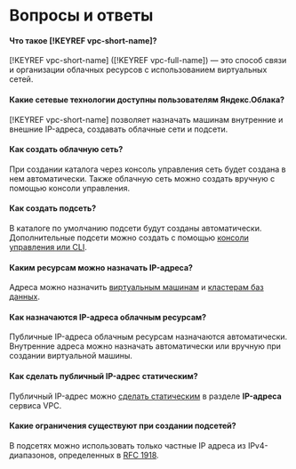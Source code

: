 # Вопросы и ответы

#### Что такое [!KEYREF vpc-short-name]?

[!KEYREF vpc-short-name] ([!KEYREF vpc-full-name]) — это способ связи и организации облачных ресурсов с использованием виртуальных сетей.

#### Какие сетевые технологии доступны пользователям Яндекс.Облака?

[!KEYREF vpc-short-name] позволяет назначать машинам внутренние и внешние IP-адреса, создавать облачные сети и подсети.

#### Как создать облачную сеть?

При создании каталога через консоль управления сеть будет создана в нем автоматически. Также облачную сеть можно создать вручную с помощью консоли управления.

#### Как создать подсеть?

В каталоге по умолчанию подсети будут созданы автоматически. Дополнительные подсети можно создать с помощью [консоли управления или CLI](../operations/subnet-create.md).

#### Каким ресурсам можно назначать IP-адреса?

Адреса можно назначить [виртуальным машинам](../../compute/concepts/vm.md) и [кластерам баз данных](../../mdb/concepts/index.md).

#### Как назначаются IP-адреса облачным ресурсам?

Публичные IP-адреса облачным ресурсам назначаются автоматически. Внутренние адреса можно назначать автоматически или вручную при создании виртуальной машины.

#### Как сделать публичный IP-адрес статическим?

Публичный IP-адрес можно [сделать статическим](../operations/set-static-ip.md) в разделе **IP-адреса** сервиса VPC.

#### Какие ограничения существуют при создании подсетей?

В подсетях можно использовать только частные IP адреса из IPv4-диапазонов, определенных в [RFC 1918](https://tools.ietf.org/html/rfc1918).

